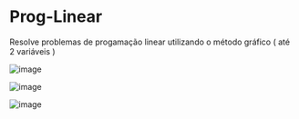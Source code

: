 # Prog-Linear

Resolve problemas de progamação linear utilizando o método gráfico ( até 2 variáveis )

![image](https://github.com/user-attachments/assets/f840bce3-1510-4a5b-942f-372095af6ed0)


![image](https://github.com/user-attachments/assets/32dc86e2-7569-4cff-ab61-d1153409c4fe)


![image](https://github.com/user-attachments/assets/937a77b9-c54b-4637-a263-6abfc204b9ca)

